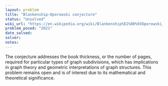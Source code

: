 ```yaml
---
layout: problem
title: "Blankenship–Oporowski conjecture"
status: "Unsolved"
wiki_url: "https://en.wikipedia.org/wiki/Blankenship%E2%80%93Oporowski_conjecture"
problem_posed: "2021"
date_solved:
solver:
notes:
---
```

The conjecture addresses the book thickness, or the number of pages, required for particular types of graph subdivisions, which has implications in graph theory and geometric interpretations of graph structures. This problem remains open and is of interest due to its mathematical and theoretical significance.
